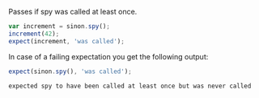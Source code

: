 Passes if spy was called at least once.

```js
var increment = sinon.spy();
increment(42);
expect(increment, 'was called');
```

In case of a failing expectation you get the following output:

```js
expect(sinon.spy(), 'was called');
```

```output
expected spy to have been called at least once but was never called
```
